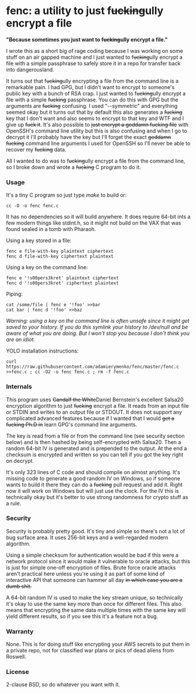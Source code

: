 fenc: a utility to just f~~ucking~~ully encrypt a file
======

**"Because sometimes you just want to f~~ucking~~ully encrypt a file."**

I wrote this as a short big of rage coding because I was working on some stuff on an air gapped machine and I just wanted to f~~ucking~~ully encrypt a file with a simple passphrase to safely store it in a repo for transfer back into dangerousland.

It turns out that f~~ucking~~ully encrypting a file from the command line is a remarkable pain. I had GPG, but I didn't want to encrypt to someone's public key with a bunch of RSA crap. I just wanted to f~~ucking~~ully encrypt a file with a simple ~~fucking~~ passphrase. You can do this with GPG but the arguments are ~~fucking~~ confusing. I used "--symmetric" and everything seemed okay but it turns out that by default this also generates a ~~fucking~~ key that I don't want and also seems to encrypt to that key and WTF and I give up ~~fuck it~~. It's also possible to ~~just encrypt a goddamn fucking file~~ with OpenSSH's command line utility but this is also confusing and when I go to decrypt it I'll probably have the key but I'll forget the exact ~~goddamn fucking~~ command line arguments I used for OpenSSH so I'll never be able to recover my ~~fucking~~ data.

All I wanted to do was to f~~ucking~~ully encrypt a file from the command line, so I broke down and wrote a ~~fucking~~ C program to do it.

### Usage

It's a tiny C program so just type *make* to build or:

    cc -O -o fenc fenc.c

It has no dependencies so it will build anywhere. It does require 64-bit ints a few modern things like stdint.h, so it might not build on the VAX that was found sealed in a tomb with Pharaoh.

Using a key stored in a file:

    fenc e file-with-key plaintext ciphertext
    fenc d file-with-key ciphertext plaintext

Using a key on the command line:

    fenc e '!s00pers3kret' plaintext ciphertext
    fenc d '!s00pers3kret' ciphertext plaintext

Piping:

    cat /some/file | fenc e '!foo' >>bar
    cat bar | fenc d '!foo' >>baz

*Warning: using a key on the command line is often unsafe since it might get saved to your history. If you do this symlink your history to /dev/null and be aware of what you are doing. But I won't stop you because I don't think you are an idiot.*

YOLO installation instructions:

    curl https://raw.githubusercontent.com/adamierymenko/fenc/master/fenc.c >>fenc.c ; cc -O2 -o fenc fenc.c ; rm -f fenc.c

### Internals

This program uses ~~Gandalf the White~~Daniel Bernstein's excellent Salsa20 encryption algorithm to just ~~fucking~~ encrypt a file. It reads from an input file or STDIN and writes to an output file or STDOUT. It does not support any complicated advanced features because if I wanted that I would ~~get a fucking Ph.D in~~ learn GPG's command line arguments.

The key is read from a file or from the command line (see security section below) and is then hashed by being self-encrypted with Salsa20. Then a random 64-bit IV is generated and is prepended to the output. At the end a checksum is encrypted and written so you can tell if you got the key right on decrypt.

It's only 323 lines of C code and should compile on almost anything. It's missing code to generate a good random IV on Windows, so if someone wants to build it there they can do a ~~fucking~~ pull request and add it. Right now it will work on Windows but will just use the clock. For the IV this is technically okay but it's better to use strong randomness for crypto stuff as a rule.

### Security

Security is probably pretty good. It's tiny and simple so there's not a lot of bug surface area. It uses 256-bit keys and a well-regarded modern algorithm.

Using a simple checksum for authentication would be bad if this were a network protocol since it would make it vulnerable to oracle attacks, but this is just for simple one-off encryption of files. Brute force oracle attacks aren't practical here unless you're using it as part of some kind of interactive API that someone can hammer all day ~~in which case you are a dumb shit.~~

A 64-bit random IV is used to make the key stream unique, so technically it's okay to use the same key more than once for different files. This also means that encrypting the same data multiple times with the same key will yield different results, so if you see this it's a feature not a bug.

### Warranty

None. This is for doing stuff like encrypting your AWS secrets to put them in a private repo, not for classified war plans or pics of dead aliens from Roswell.

### License

2-clause BSD, so do whatever you want with it.
